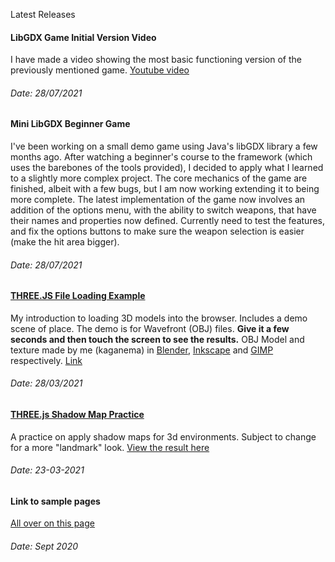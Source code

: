 Latest Releases

#### LibGDX Game Initial Version Video
I have made a video showing the most basic functioning version of the previously mentioned game. [Youtube video](https://youtu.be/9c-_x2Pd-HE)
###### Date: 28/07/2021

#### Mini LibGDX Beginner Game
I've been working on a small demo game using Java's libGDX library a few months ago. After watching a beginner's course to the framework (which uses the barebones of the tools provided), I decided to apply what I learned to a slightly more complex project. The core mechanics of the game are finished, albeit with a few bugs, but I am now working extending it to being more complete. 
The latest implementation of the game now involves an addition of the options menu, with the ability to switch weapons, that have their names and properties now defined. Currently need to test the features, and fix the options buttons to make sure the weapon selection is easier (make the hit area bigger).  
###### Date: 28/07/2021

#### [THREE.JS File Loading Example](samples/three/5-file-loader-scene-(obj)/world.html)
My introduction to loading 3D models into the browser. Includes a demo scene of place. The demo is for Wavefront (OBJ) files. **Give it a few seconds and then touch the screen to see the results.** OBJ Model and texture made by me (kaganema) in [Blender](https://www.blender.org/), [Inkscape](https://inkscape.org/) and [GIMP](https://www.gimp.org/) respectively. [Link](samples/three/5-file-loader-scene-(obj)/world.html)
###### Date: 28/03/2021

#### [THREE.js Shadow Map Practice](samples/three/4-shadow-map-directional/scene.html)
A practice on apply shadow maps for 3d environments. Subject to change 
for a more "landmark" look. 
[View the result here](samples/three/4-shadow-map-directional/scene.html)
###### Date: 23-03-2021

#### Link to sample pages
[All over on this page](samples/mini-projects.md)
###### Date: Sept 2020
